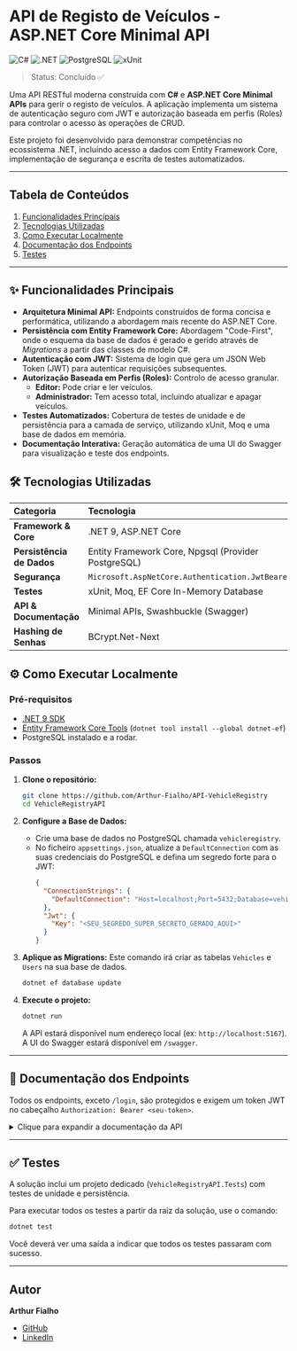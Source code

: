 # API de Registo de Veículos - ASP.NET Core Minimal API

![C#](https://img.shields.io/badge/C%23-11-blue?logo=c-sharp&logoColor=white)
![.NET](https://img.shields.io/badge/.NET-9.0-purple?logo=dotnet)
![PostgreSQL](https://img.shields.io/badge/PostgreSQL-316192?style=for-the-badge&logo=postgresql&logoColor=white)
![xUnit](https://img.shields.io/badge/xUnit-58A2D9?style=for-the-badge&logo=xunit&logoColor=white)

> Status: Concluído ✅

Uma API RESTful moderna construída com **C#** e **ASP.NET Core Minimal APIs** para gerir o registo de veículos. A aplicação implementa um sistema de autenticação seguro com JWT e autorização baseada em perfis (Roles) para controlar o acesso às operações de CRUD.

Este projeto foi desenvolvido para demonstrar competências no ecossistema .NET, incluindo acesso a dados com Entity Framework Core, implementação de segurança e escrita de testes automatizados.

---

## Tabela de Conteúdos
1. [Funcionalidades Principais](#-funcionalidades-principais)
2. [Tecnologias Utilizadas](#-tecnologias-utilizadas)
3. [Como Executar Localmente](#-como-executar-localmente)
4. [Documentação dos Endpoints](#-documentação-dos-endpoints)
5. [Testes](#-testes)

---

## ✨ Funcionalidades Principais

- **Arquitetura Minimal API:** Endpoints construídos de forma concisa e performática, utilizando a abordagem mais recente do ASP.NET Core.
- **Persistência com Entity Framework Core:** Abordagem "Code-First", onde o esquema da base de dados é gerado e gerido através de *Migrations* a partir das classes de modelo C#.
- **Autenticação com JWT:** Sistema de login que gera um JSON Web Token (JWT) para autenticar requisições subsequentes.
- **Autorização Baseada em Perfis (Roles):** Controlo de acesso granular.
    - **Editor:** Pode criar e ler veículos.
    - **Administrador:** Tem acesso total, incluindo atualizar e apagar veículos.
- **Testes Automatizados:** Cobertura de testes de unidade e de persistência para a camada de serviço, utilizando xUnit, Moq e uma base de dados em memória.
- **Documentação Interativa:** Geração automática de uma UI do Swagger para visualização e teste dos endpoints.

## 🛠️ Tecnologias Utilizadas

| Categoria | Tecnologia |
| :--- | :--- |
| **Framework & Core**| .NET 9, ASP.NET Core |
| **Persistência de Dados** | Entity Framework Core, Npgsql (Provider PostgreSQL) |
| **Segurança** | `Microsoft.AspNetCore.Authentication.JwtBearer` |
| **Testes** | xUnit, Moq, EF Core In-Memory Database |
| **API & Documentação**| Minimal APIs, Swashbuckle (Swagger) |
| **Hashing de Senhas** | BCrypt.Net-Next |

## ⚙️ Como Executar Localmente

### Pré-requisitos
- [.NET 9 SDK](https://dotnet.microsoft.com/download/dotnet/9.0)
- [Entity Framework Core Tools](https://docs.microsoft.com/ef/core/cli/dotnet) (`dotnet tool install --global dotnet-ef`)
- PostgreSQL instalado e a rodar.

### Passos
1.  **Clone o repositório:**
    ```bash
    git clone https://github.com/Arthur-Fialho/API-VehicleRegistry
    cd VehicleRegistryAPI
    ```

2.  **Configure a Base de Dados:**
    - Crie uma base de dados no PostgreSQL chamada `vehicleregistry`.
    - No ficheiro `appsettings.json`, atualize a `DefaultConnection` com as suas credenciais do PostgreSQL e defina um segredo forte para o JWT:
      ```json
      {
        "ConnectionStrings": {
          "DefaultConnection": "Host=localhost;Port=5432;Database=vehicleregistry;Username=<seu-usuario>;Password=<sua-senha>"
        },
        "Jwt": {
          "Key": "<SEU_SEGREDO_SUPER_SECRETO_GERADO_AQUI>"
        }
      }
      ```

3.  **Aplique as Migrations:**
    Este comando irá criar as tabelas `Vehicles` e `Users` na sua base de dados.
    ```bash
    dotnet ef database update
    ```

4.  **Execute o projeto:**
    ```bash
    dotnet run
    ```
    A API estará disponível num endereço local (ex: `http://localhost:5167`). A UI do Swagger estará disponível em `/swagger`.

---

## 📖 Documentação dos Endpoints

Todos os endpoints, exceto `/login`, são protegidos e exigem um token JWT no cabeçalho `Authorization: Bearer <seu-token>`.

<details>
<summary>Clique para expandir a documentação da API</summary>

### Autenticação

* `POST /login`
    - Realiza o login e retorna um token JWT. Utilizadores padrão são criados na primeira inicialização (`editor`/`senha123` e `admin`/`senhaforte`).

### Veículos

* `GET /vehicles`: Lista todos os veículos. (Requer `Editor` ou `Administrator`)
* `GET /vehicles/{id}`: Busca um veículo por ID. (Requer `Editor` ou `Administrator`)
* `POST /vehicles`: Cria um novo veículo. (Requer `Editor` ou `Administrator`)
* `PUT /vehicles/{id}`: Atualiza um veículo. (**Requer `Administrator`**)
* `DELETE /vehicles/{id}`: Deleta um veículo. (**Requer `Administrator`**)

**Exemplo de corpo para `POST` ou `PUT` de Veículo:**
```json
{
  "make": "Toyota",
  "model": "Corolla",
  "year": 2025,
  "licensePlate": "BRA2E19"
}
```

</details>

---

## ✅ Testes

A solução inclui um projeto dedicado (`VehicleRegistryAPI.Tests`) com testes de unidade e persistência.

Para executar todos os testes a partir da raiz da solução, use o comando:
```bash
dotnet test
```
Você deverá ver uma saída a indicar que todos os testes passaram com sucesso.

---

## Autor

**Arthur Fialho**
* [GitHub](https://github.com/Arthur-Fialho)
* [LinkedIn](https://www.linkedin.com/in/arthurfialho/)